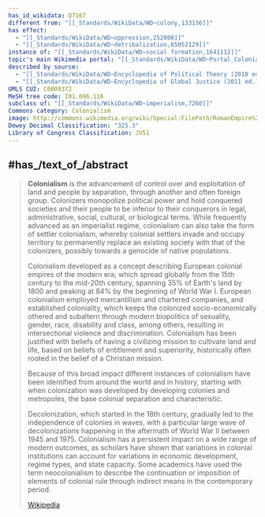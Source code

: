 ```yaml
---
has_id_wikidata: Q7167
different from: "[[_Standards/WikiData/WD~colony,133156]]"
has effect:
  - "[[_Standards/WikiData/WD~oppression,252000]]"
  - "[[_Standards/WikiData/WD~detribalization,65052129]]"
instance of: "[[_Standards/WikiData/WD~social formation,1641112]]"
topic's main Wikimedia portal: "[[_Standards/WikiData/WD~Portal_Colonialism,10815165]]"
described by source:
  - "[[_Standards/WikiData/WD~Encyclopedia of Political Theory (2010 ed.),20743760]]"
  - "[[_Standards/WikiData/WD~Encyclopedia of Global Justice (2011 ed.),21002838]]"
UMLS CUI: C0009372
MeSH tree code: I01.696.116
subclass of: "[[_Standards/WikiData/WD~imperialism,7260]]"
Commons category: Colonialism
image: http://commons.wikimedia.org/wiki/Special:FilePath/RomanEmpire%20117.svg
Dewey Decimal Classification: "325.3"
Library of Congress Classification: JV51
---
```



## #has_/text_of_/abstract 

> **Colonialism** is the advancement of control over and exploitation of land and people by separation, through another and often foreign group. Colonizers monopolize political power and hold conquered societies and their people to be inferior to their conquerors in legal, administrative, social, cultural, or biological terms. While frequently advanced as an imperialist regime, colonialism can also take the form of settler colonialism, whereby colonial settlers invade and occupy territory to permanently replace an existing society with that of the colonizers, possibly towards a genocide of native populations.
>
> Colonialism developed as a concept describing European colonial empires of the modern era, which spread globally from the 15th century to the mid-20th century, spanning 35% of Earth's land by 1800 and peaking at 84% by the beginning of World War I. European colonialism employed mercantilism and chartered companies, and established coloniality, which keeps the colonized socio-economically othered and subaltern through modern biopolitics of sexuality, gender, race, disability and class, among others, resulting in intersectional violence and discrimination. Colonialism has been justified with beliefs of having a civilizing mission to cultivate land and life, based on beliefs of entitlement and superiority, historically often rooted in the belief of a Christian mission.
>
> Because of this broad impact different instances of colonialism have been identified from around the world and in history, starting with when colonization was developed by developing colonies and metropoles, the base colonial separation and characteristic.
>
> Decolonization, which started in the 18th century, gradually led to the independence of colonies in waves, with a particular large wave of decolonizations happening in the aftermath of World War II between 1945 and 1975. Colonialism has a persistent impact on a wide range of modern outcomes, as scholars have shown that variations in colonial institutions can account for variations in economic development, regime types, and state capacity. Some academics have used the term neocolonialism to describe the continuation or imposition of elements of colonial rule through indirect means in the contemporary period.
>
> [Wikipedia](https://en.wikipedia.org/wiki/Colonialism)



